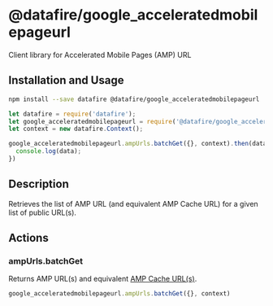 # @datafire/google_acceleratedmobilepageurl

Client library for Accelerated Mobile Pages (AMP) URL

## Installation and Usage
```bash
npm install --save datafire @datafire/google_acceleratedmobilepageurl
```

```js
let datafire = require('datafire');
let google_acceleratedmobilepageurl = require('@datafire/google_acceleratedmobilepageurl').actions;
let context = new datafire.Context();

google_acceleratedmobilepageurl.ampUrls.batchGet({}, context).then(data => {
  console.log(data);
})
```

## Description
Retrieves the list of AMP URL (and equivalent AMP Cache URL) for a given list of public URL(s).


## Actions
### ampUrls.batchGet
Returns AMP URL(s) and equivalent
[AMP Cache URL(s)](/amp/cache/overview#amp-cache-url-format).


```js
google_acceleratedmobilepageurl.ampUrls.batchGet({}, context)
```


